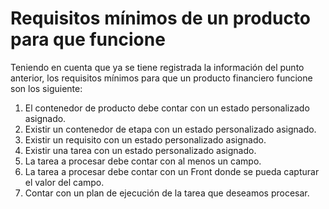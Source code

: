 # Requisitos mínimos de un producto para que funcione

Teniendo en cuenta que ya se tiene registrada la información del punto anterior, los requisitos mínimos para que un producto financiero funcione son los siguiente:

1. El contenedor de producto debe contar con un estado personalizado asignado.
2. Existir un contenedor de etapa con un estado personalizado asignado.
3. Existir un requisito con un estado personalizado asignado.
4. Existir una tarea con un estado personalizado asignado.
5. La tarea a procesar debe contar con al menos un campo.
6. La tarea a procesar debe contar con un Front donde se pueda capturar el valor del campo.
7. Contar con un plan de ejecución de la tarea que deseamos procesar.
